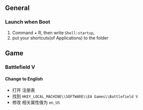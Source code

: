 
## General

### Launch when Boot

1. Command + R, then write `Shell:startup`,
2. put your shortcuts(of Applications) to the folder

## Game

### Battlefield V

#### Change to English

- 打开 注册表
- 找到 `HKEY_LOCAL_MACHINE\\SOFTWARE\\EA Games\\Battlefield V`
- 修改 相关属性值为 `en_US`
